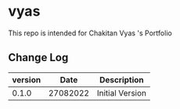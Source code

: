# vyas
This repo is intended for Chakitan Vyas 's Portfolio


## Change Log
version     |   Date        |   Description         |
------------|---------------|-----------------------|
0.1.0       |   27082022    |   Initial Version     |